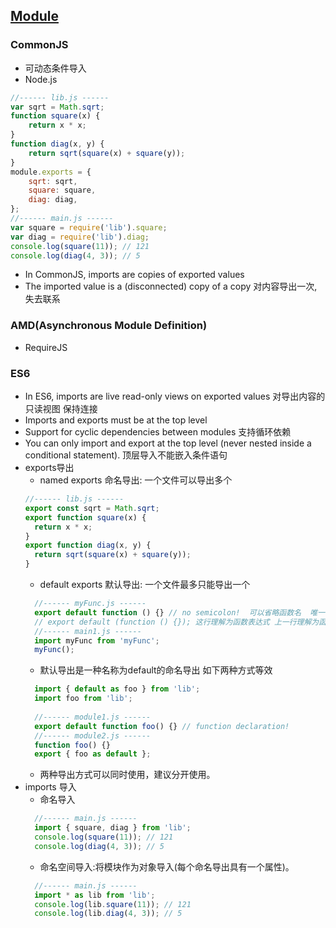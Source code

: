 
## [Module](https://developer.mozilla.org/zh-CN/docs/Web/JavaScript/Reference/Statements/import)

### CommonJS 
- 可动态条件导入
- Node.js
``` js
//------ lib.js ------
var sqrt = Math.sqrt;
function square(x) {
    return x * x;
}
function diag(x, y) {
    return sqrt(square(x) + square(y));
}
module.exports = {
    sqrt: sqrt,
    square: square,
    diag: diag,
};
//------ main.js ------
var square = require('lib').square;
var diag = require('lib').diag;
console.log(square(11)); // 121
console.log(diag(4, 3)); // 5
```
- In CommonJS, imports are copies of exported values 
- The imported value is a (disconnected) copy of a copy 对内容导出一次,失去联系

### AMD(Asynchronous Module Definition)
- RequireJS

### ES6
- In ES6, imports are live read-only views on exported values  对导出内容的只读视图 保持连接
- Imports and exports must be at the top level
- Support for cyclic dependencies between modules 支持循环依赖
- You can only import and export at the top level (never nested inside a conditional statement). 顶层导入不能嵌入条件语句
- exports导出
  - named exports 命名导出: 一个文件可以导出多个
  ``` js
  //------ lib.js ------
  export const sqrt = Math.sqrt;
  export function square(x) {
    return x * x;
  }
  export function diag(x, y) {
    return sqrt(square(x) + square(y));
  }
  ```
  - default exports 默认导出: 一个文件最多只能导出一个
  ``` js
    //------ myFunc.js ------
    export default function () {} // no semicolon!  可以省略函数名  唯一可以匿名函数声明的地方
    // export default (function () {}); 这行理解为函数表达式 上一行理解为函数声明
    //------ main1.js ------
    import myFunc from 'myFunc';
    myFunc();
  ```
  - 默认导出是一种名称为default的命名导出 如下两种方式等效
  ``` js
    import { default as foo } from 'lib';
    import foo from 'lib';  
    
    //------ module1.js ------
    export default function foo() {} // function declaration!
    //------ module2.js ------
    function foo() {}
    export { foo as default };
  ```
  - 两种导出方式可以同时使用，建议分开使用。
- imports 导入
  - 命名导入
  ``` js
    //------ main.js ------
    import { square, diag } from 'lib';
    console.log(square(11)); // 121
    console.log(diag(4, 3)); // 5
  ```
  - 命名空间导入:将模块作为对象导入(每个命名导出具有一个属性)。
  ``` js
    //------ main.js ------
    import * as lib from 'lib';
    console.log(lib.square(11)); // 121
    console.log(lib.diag(4, 3)); // 5
  ```
  
